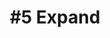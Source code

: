 ---
layout: course-module
title: "#5 Expand"
permalink: /module5/index.html
description: "Prototyping Connected Product - Module 5"
module-id: 5
module-of: id5415
tags:
introduction: In the fifth module, you will teach the system to offer and access REST APIs. This will open the system for richer interaction and capability. For example, you will control your prototype from a smartphone and add the weather forecast to the context of your lighting system.
explain: Explain the concept of protocol, the network principles behind HTTP and MQTT and the fundamentals of web security.
make: Make calls to external web services and implement a REST API to open your connected product to external parties.
analyse:
evaluate: 
specify: Specify a REST API
collaborate: Collaborate with your team members around code development with Git and GitHub.
live:
coach: Meeting with your team coach
---